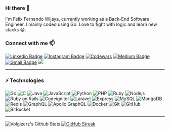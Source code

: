 ### Hi there 👋
I'm Felix Fernando Wijaya, currently working as a Back-End Software Engineer.
I mainly coded using Go. Love to fight with logic and learn new stacks 😁.

### Connect with me 📫
[![Linkedin Badge](https://img.shields.io/badge/-Felix_Fernando_Wijaya-blue?style=flat-square&logo=Linkedin&logoColor=white&link=https://www.linkedin.com/in/felix-fernando-wijaya/)](https://www.linkedin.com/in/felix-fernando-wijaya/)
[![Instagram Badge](https://img.shields.io/badge/-felix_fernandoo-purple?style=flat-square&logo=instagram&logoColor=white&link=https://instagram.com/felix_fernandoo/)](https://instagram.com/felix_fernandoo)
[![Codewars](https://img.shields.io/badge/-voltgizerz-gray?style=flat-square&logo=Codewars&logoColor=red&link=https://www.codewars.com/users/voltgizerz/)](https://www.codewars.com/users/voltgizerz/)
[![Medium Badge](https://img.shields.io/badge/-@voltgizerz-03a57a?style=flat-square&labelColor=000000&logo=Medium&link=https://medium.com/@voltgizerz/)](https://medium.com/@voltgizerz)
[![Gmail Badge](https://img.shields.io/badge/-felix.fernandowi@gmail.com-c14438?style=flat-square&logo=Gmail&logoColor=white&link=mailto:felix.fernandowi@gmail.com)](mailto:felix.fernandowi@gmail.com)
![](https://visitor-badge.glitch.me/badge?page_id=glgapr.glgapr)
<br />

---
### ⚡ Technologies

![Go](https://img.shields.io/badge/-Go-black?style=flat-square&logo=Go)
![C](https://img.shields.io/badge/-C-black?style=flat-square&logo=C)
![Java](https://img.shields.io/badge/-java-black?style=flat-square&logo=java)
![JavaScript](https://img.shields.io/badge/-JavaScript-black?style=flat-square&logo=javascript)
![Python](https://img.shields.io/badge/-Python-black?style=flat-square&logo=Python)
![PHP](https://img.shields.io/badge/-PHP-black?style=flat-square&logo=PHP)
![Ruby](https://img.shields.io/badge/-Ruby-black?style=flat-square&logo=Ruby)
![Nodejs](https://img.shields.io/badge/-Nodejs-black?style=flat-square&logo=Node.js)
![Ruby on Rails](https://img.shields.io/badge/-Ruby_on_Rails-black?style=flat-square&logo=ruby-on-rails)
![Codeigniter](https://img.shields.io/badge/-Codeigniter-black?style=flat-square&logo=codeigniter)
![Laravel](https://img.shields.io/badge/-laravel-black?style=flat-square&logo=laravel)
![Express](https://img.shields.io/badge/-Express-black?style=flat-square&logo=Express)
![MySQL](https://img.shields.io/badge/-MySQL-black?style=flat-square&logo=mysql)
![MongoDB](https://img.shields.io/badge/-MongoDB-black?style=flat-square&logo=mongodb)
![Redis](https://img.shields.io/badge/-Redis-black?style=flat-square&logo=redis)
![GraphQL](https://img.shields.io/badge/-GraphQL-E10098?style=flat-square&logo=graphql)
![Apollo GraphQL](https://img.shields.io/badge/-Apollo%20GraphQL-311C87?style=flat-square&logo=apollo-graphql)
![Docker](https://img.shields.io/badge/-Docker-black?style=flat-square&logo=docker)
![Git](https://img.shields.io/badge/-Git-black?style=flat-square&logo=git)
![GitHub](https://img.shields.io/badge/-GitHub-181717?style=flat-square&logo=github)
![BitBucket](https://img.shields.io/badge/-BitBucket-darkblue?style=flat-square&logo=bitbucket)
<br />

---
<img align="left" alt="Volgizerz's Github Stats" src="https://github-readme-stats.vercel.app/api?username=voltgizerz&show_icons=true&hide_border=true" />

[![GitHub Streak](https://github-readme-streak-stats.herokuapp.com?user=voltgizerz&theme=dark)](https://git.io/streak-stats)

[website]: https://voltgizerz.github.io/
[twitter]: https://twitter.com/felix_fernand0
[instagram]: https://instagram.com/felix_fernandoo
[linkedin]: https://www.linkedin.com/in/felix-fernando-wijaya/
